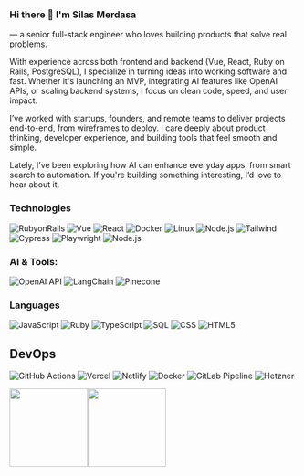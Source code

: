 ### Hi there 👋 I'm Silas Merdasa 
  — a senior full-stack engineer who loves building products that solve real problems.

With experience across both frontend and backend (Vue, React, Ruby on Rails, PostgreSQL), I specialize in turning ideas into working software and fast. Whether it's launching an MVP, integrating AI features like OpenAI APIs, or scaling backend systems, I focus on clean code, speed, and user impact.

I’ve worked with startups, founders, and remote teams to deliver projects end-to-end, from wireframes to deploy. I care deeply about product thinking, developer experience, and building tools that feel smooth and simple.

Lately, I’ve been exploring how AI can enhance everyday apps, from smart search to automation. If you're building something interesting, I’d love to hear about it.


### Technologies
![RubyonRails](https://img.shields.io/badge/-Ruby-000?&logo=rails)
![Vue](https://img.shields.io/badge/-Vue-000?&logo=Vue.js)
![React](https://img.shields.io/badge/-React-000?&logo=React)
![Docker](https://img.shields.io/badge/-Docker-000?&logo=Docker)
![Linux](https://img.shields.io/badge/-Linux-000?&logo=Linux)
![Node.js](https://img.shields.io/badge/-Node.js-000?&logo=node.js)
![Tailwind](https://img.shields.io/badge/-Tailwind-000?&logo=TailwindCSS)
![Cypress](https://img.shields.io/badge/-Cypress-000?&logo=Cypress)
![Playwright](https://img.shields.io/badge/-Playwright-000?&logo=Playwright)
![Node.js](https://img.shields.io/badge/-Node-000?&logo=Node)

### AI & Tools: 
![OpenAI API](https://img.shields.io/badge/-OpenAI-000?&logo=OpenAI)
![LangChain](https://img.shields.io/badge/-LangChain-000?&logo=LangChain)
![Pinecone](https://img.shields.io/badge/-Pinecone-000?&logo=Pinecone)

### Languages

![JavaScript](https://img.shields.io/badge/-JavaScript-000?&logo=JavaScript)
![Ruby](https://img.shields.io/badge/-Ruby-000?&logo=Ruby)
![TypeScript](https://img.shields.io/badge/-TypeScript-000?&logo=TypeScript)
![SQL](https://img.shields.io/badge/-SQL-000?&logo=MySQL)
![CSS](https://img.shields.io/badge/-CSS-000?&logo=CSS3)
![HTML5](https://img.shields.io/badge/-HTML-000?&logo=HTML5)


## DevOps
![GitHub Actions](https://img.shields.io/badge/-Github-000?&logo=GitHub)
![Vercel](https://img.shields.io/badge/-Vercel-000?&logo=Vercel)
![Netlify](https://img.shields.io/badge/-Netlify-000?&logo=Netlify)
![Docker](https://img.shields.io/badge/-Docker-000?&logo=Docker)
![GitLab Pipeline](https://img.shields.io/badge/-GitLab-000?&logo=GitLab)
![Hetzner](https://img.shields.io/badge/-Hetzner-000?&logo=Hetzner)

<a href="https://www.adamalston.com/"><img height="137px" src="https://github-readme-stats.vercel.app/api?username=adamalston&hide_title=true&hide_border=true&show_icons=true&include_all_commits=true&count_private=true&line_height=21&text_color=000&icon_color=000&bg_color=0,ea6161,ffc64d,fffc4d,52fa5a&theme=graywhite" /><!-- wi*quL3fcV --><img height="137px" src="https://github-readme-stats.vercel.app/api/top-langs/?username=adamalston&hide=html&hide_title=true&hide_border=true&layout=compact&langs_count=6&exclude_repo=comp426,Redventures-Movie-Quotes&text_color=000&icon_color=fff&bg_color=0,52fa5a,4dfcff,c64dff&theme=graywhite" /></a>


<!--
**SiloGecho97/SiloGecho97** is a ✨ _special_ ✨ repository because its `README.md` (this file) appears on your GitHub profile.

Here are some ideas to get you started:

-  ...
- 🌱 I’m currently learning ...
- 👯 I’m looking to collaborate on ...
- 🤔 I’m looking for help with ...
- 💬 Ask me about ...
- 📫 How to reach me: ...
- 😄 Pronouns: ...
- ⚡ Fun fact: ...
-->

